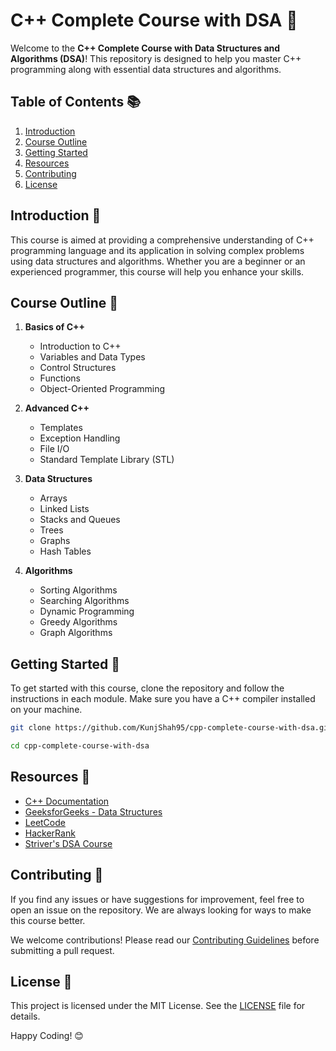 # C++ Complete Course with DSA 🚀

Welcome to the **C++ Complete Course with Data Structures and Algorithms (DSA)**! This repository is designed to help you master C++ programming along with essential data structures and algorithms.

## Table of Contents 📚

1. [Introduction](#introduction)
2. [Course Outline](#course-outline)
3. [Getting Started](#getting-started)
4. [Resources](#resources)
5. [Contributing](#contributing)
6. [License](#license)

## Introduction 🎉

This course is aimed at providing a comprehensive understanding of C++ programming language and its application in solving complex problems using data structures and algorithms. Whether you are a beginner or an experienced programmer, this course will help you enhance your skills.

## Course Outline 📝

1. **Basics of C++**

   - Introduction to C++
   - Variables and Data Types
   - Control Structures
   - Functions
   - Object-Oriented Programming

2. **Advanced C++**

   - Templates
   - Exception Handling
   - File I/O
   - Standard Template Library (STL)

3. **Data Structures**

   - Arrays
   - Linked Lists
   - Stacks and Queues
   - Trees
   - Graphs
   - Hash Tables

4. **Algorithms**
   - Sorting Algorithms
   - Searching Algorithms
   - Dynamic Programming
   - Greedy Algorithms
   - Graph Algorithms

## Getting Started 🚀

To get started with this course, clone the repository and follow the instructions in each module. Make sure you have a C++ compiler installed on your machine.

```bash
git clone https://github.com/KunjShah95/cpp-complete-course-with-dsa.git

cd cpp-complete-course-with-dsa
```

## Resources 📖

- [C++ Documentation](https://en.cppreference.com/w/)
- [GeeksforGeeks - Data Structures](https://www.geeksforgeeks.org/data-structures/)
- [LeetCode](https://leetcode.com/)
- [HackerRank](https://www.hackerrank.com/)
- [Striver's DSA Course](https://takeuforward.org/interviews/strivers-sde-sheet-top-coding-interview-problems/)

## Contributing 🤝

If you find any issues or have suggestions for improvement, feel free to open an issue on the repository. We are always looking for ways to make this course better.

We welcome contributions! Please read our [Contributing Guidelines](CONTRIBUTING.md) before submitting a pull request.

## License 📄

This project is licensed under the MIT License. See the [LICENSE](LICENSE) file for details.

Happy Coding! 😊

